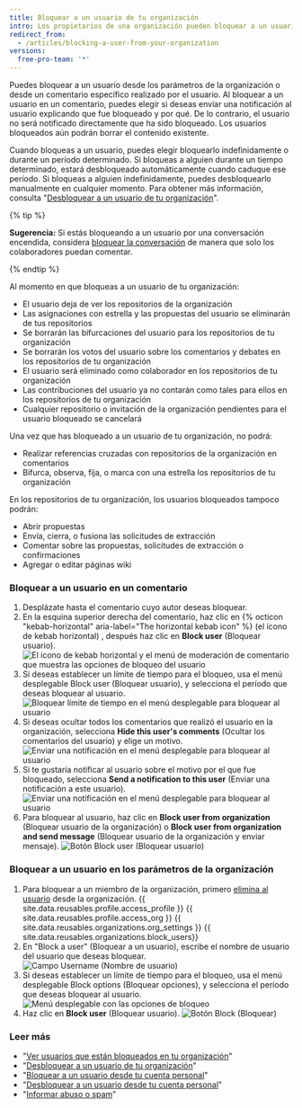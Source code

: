 ```yaml
---
title: Bloquear a un usuario de tu organización
intro: Los propietarios de una organización pueden bloquear a un usuario para eliminar la capacidad del usuario para colaborar en los repositorios de la organización.
redirect_from:
  - /articles/blocking-a-user-from-your-organization
versions:
  free-pro-team: '*'
---
```


Puedes bloquear a un usuario desde los parámetros de la organización o desde un comentario específico realizado por el usuario. Al bloquear a un usuario en un comentario, puedes elegir si deseas enviar una notificación al usuario explicando que fue bloqueado y por qué. De lo contrario, el usuario no será notificado directamente que ha sido bloqueado. Los usuarios bloqueados aún podrán borrar el contenido existente.

Cuando bloqueas a un usuario, puedes elegir bloquearlo indefinidamente o durante un período determinado. Si bloqueas a alguien durante un tiempo determinado, estará desbloqueado automáticamente cuando caduque ese período. Si bloqueas a alguien indefinidamente, puedes desbloquearlo manualmente en cualquier momento. Para obtener más información, consulta "[Desbloquear a un usuario de tu organización](/articles/unblocking-a-user-from-your-organization)".

{% tip %}

**Sugerencia:** Si estás bloqueando a un usuario por una conversación encendida, considera [bloquear la conversación](/articles/locking-conversations) de manera que solo los colaboradores puedan comentar.

{% endtip %}

Al momento en que bloqueas a un usuario de tu organización:
- El usuario deja de ver los repositorios de la organización
- Las asignaciones con estrella y las propuestas del usuario se eliminarán de tus repositorios
- Se borrarán las bifurcaciones del usuario para los repositorios de tu organización
- Se borrarán los votos del usuario sobre los comentarios y debates en los repositorios de tu organización
- El usuario será eliminado como colaborador en los repositorios de tu organización
- Las contribuciones del usuario ya no contarán como tales para ellos en los repositorios de tu organización
- Cualquier repositorio o invitación de la organización pendientes para el usuario bloqueado se cancelará

Una vez que has bloqueado a un usuario de tu organización, no podrá:
- Realizar referencias cruzadas con repositorios de la organización en comentarios
- Bifurca, observa, fija, o marca con una estrella los repositorios de tu organización

En los repositorios de tu organización, los usuarios bloqueados tampoco podrán:
- Abrir propuestas
- Envía, cierra, o fusiona las solicitudes de extracción
- Comentar sobre las propuestas, solicitudes de extracción o confirmaciones
- Agregar o editar páginas wiki

### Bloquear a un usuario en un comentario

1. Desplázate hasta el comentario cuyo autor deseas bloquear.
2. En la esquina superior derecha del comentario, haz clic en {% octicon "kebab-horizontal" aria-label="The horizontal kebab icon" %} (el ícono de kebab horizontal) , después haz clic en **Block user** (Bloquear usuario). ![El ícono de kebab horizontal y el menú de moderación de comentario que muestra las opciones de bloqueo del usuario](/assets/images/help/repository/comment-menu-block-user.png)
3. Si deseas establecer un límite de tiempo para el bloqueo, usa el menú desplegable Block user (Bloquear usuario), y selecciona el período que deseas bloquear al usuario. ![Bloquear límite de tiempo en el menú desplegable para bloquear al usuario](/assets/images/help/organizations/org-block-options-menu-from-comment.png)
4. Si deseas ocultar todos los comentarios que realizó el usuario en la organización, selecciona **Hide this user's comments** (Ocultar los comentarios del usuario) y elige un motivo. ![Enviar una notificación en el menú desplegable para bloquear al usuario](/assets/images/help/organizations/org-block-options-menu-hide-user-comments.png)
5. Si te gustaría notificar al usuario sobre el motivo por el que fue bloqueado, selecciona **Send a notification to this user** (Enviar una notificación a este usuario). ![Enviar una notificación en el menú desplegable para bloquear al usuario](/assets/images/help/organizations/org-block-options-menu-send-notification.png)
6. Para bloquear al usuario, haz clic en **Block user from organization** (Bloquear usuario de la organización) o **Block user from organization and send message** (Bloquear usuario de la organización y enviar mensaje). ![Botón Block user (Bloquear usuario)](/assets/images/help/organizations/org-block-user-button-in-comment.png)

### Bloquear a un usuario en los parámetros de la organización

1. Para bloquear a un miembro de la organización, primero [elimina al usuario](/articles/removing-a-member-from-your-organization) desde la organización.
{{ site.data.reusables.profile.access_profile }}
{{ site.data.reusables.profile.access_org }}
{{ site.data.reusables.organizations.org_settings }}
{{ site.data.reusables.organizations.block_users}}
6. En "Block a user" (Bloquear a un usuario), escribe el nombre de usuario del usuario que deseas bloquear. ![Campo Username (Nombre de usuario)](/assets/images/help/organizations/org-block-username-field.png)
7. Si deseas establecer un límite de tiempo para el bloqueo, usa el menú desplegable Block options (Bloquear opciones), y selecciona el período que deseas bloquear al usuario. ![Menú desplegable con las opciones de bloqueo](/assets/images/help/organizations/org-block-options-menu.png)
8. Haz clic en **Block user** (Bloquear usuario). ![Botón Block (Bloquear)](/assets/images/help/organizations/org-block-user-button.png)

### Leer más

- "[Ver usuarios que están bloqueados en tu organización](/articles/viewing-users-who-are-blocked-from-your-organization)"
- "[Desbloquear a un usuario de tu organización](/articles/unblocking-a-user-from-your-organization)"
- "[Bloquear a un usuario desde tu cuenta personal](/articles/blocking-a-user-from-your-personal-account)"
- "[Desbloquear a un usuario desde tu cuenta personal](/articles/unblocking-a-user-from-your-personal-account)"
- "[Informar abuso o spam](/articles/reporting-abuse-or-spam)"
